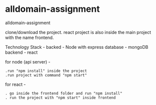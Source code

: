 # alldomain-assignment
alldomain-assignment

clone/download the project.
react project is also inside the main project with the name frontend.

Technology Stack - 
    backed - Node with express
    database - mongoDB
    backend - react

for node (api server) -

    .run "npm install" inside the project
    .run project with command "npm start"

for react - 

    . go inside the frontend folder and run "npm install"
    . run the project with "npm start" inside frontend

